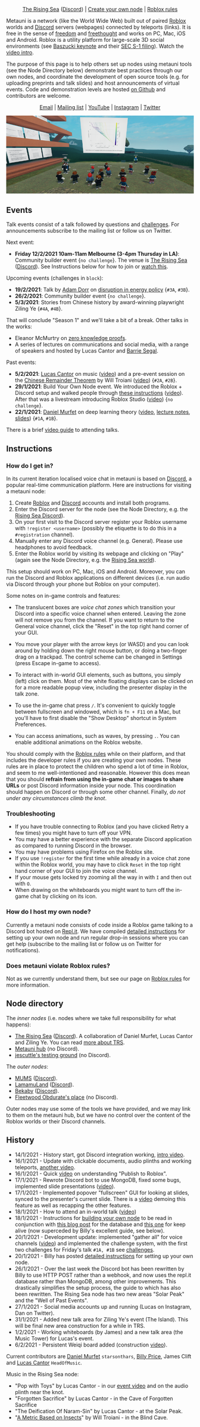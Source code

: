 <p align="center">
  <a href="https://www.roblox.com/games/6224932973/The-Rising-Sea">The Rising Sea</a> (<a href="https://discord.gg/9yBaAxPSK8">Discord</a>) |
  <a href="http://metauni.org/posts/make-your-own/make-your-own">Create your own node</a> |
  <a href="https://metauni.org/posts/rules/rules">Roblox rules</a>
</p>

Metauni is a network (like the World Wide Web) built out of paired [Roblox](https://www.roblox.com/) worlds and [Discord](https://www.discord.com) servers (webpages) connected by teleports (links). It is free in the sense of [freedom](https://en.wikipedia.org/wiki/Free_University_of_Berlin) and [freethought](https://en.wikipedia.org/wiki/Free_thought) and works on PC, Mac, iOS and Android. Roblox is a utility platform for large-scale 3D social environments (see [Baszucki keynote](https://www.youtube.com/watch?v=G00GlCJc0mU) and their [SEC S-1 filing](https://www.sec.gov/Archives/edgar/data/1315098/000119312520298230/d87104ds1.htm)). Watch the [video intro](https://youtu.be/66MzfGqJFcA).

The purpose of this page is to help others set up nodes using metauni tools (see the Node Directory below) demonstrate best practices through our own nodes, and coordinate the development of open source tools (e.g. for uploading preprints and talk slides) and host announcements of virtual events. Code and demonstration levels are hosted [on Github](https://github.com/metauni/metauni-dev) and contributors are welcome. 

<p align="center">
  <a href="mailto:admin@metauni.org">Email</a> |
  <a href="http://tinyletter.com/adminmetauni">Mailing list</a> |
  <a href="https://www.youtube.com/playlist?list=PLKnx70LRf21eZQ7ZfEU5SibsJrAFvJU41">YouTube</a> |
  <a href="https://instagram.com/metauni">Instagram</a> |
  <a href="https://twitter.com/_metauni">Twitter</a>
</p>

<p align="center">
  <img src="talk1banner_sml.png">
</p>

## Events

Talk events consist of a talk followed by questions and [challenges](http://metauni.org/posts/challenges/challenges). For announcements subscribe to the mailing list or follow us on Twitter.

Next event:

* **Friday 12/2/2021 10am-11am Melbourne (3-4pm Thursday in LA)**: Community builder event {`no challenge`}. The venue is [The Rising Sea](https://www.roblox.com/games/6224932973/The-Rising-Sea) ([Discord](https://discord.gg/9yBaAxPSK8)). See Instructions below for how to join or [watch this](https://youtu.be/66MzfGqJFcA).

Upcoming events (challenges in `block`):

* **19/2/2021**: Talk by [Adam Dorr](http://www.adamdorr.com/about/) on [disruption in energy policy](https://www.rethinkx.com/energy) {`#3A`, `#3B`}.
* **26/2/2021**: Community builder event {`no challenge`}.
* **5/3/2021**: Stories from Chinese history by award-winning playwright Ziling Ye {`#4A`, `#4B`}.

That will conclude "Season 1" and we'll take a bit of a break. Other talks in the works:

* Eleanor McMurtry on [zero knowledge proofs](https://en.wikipedia.org/wiki/Zero-knowledge_proof).
* A series of lectures on communications and social media, with a range of speakers and hosted by Lucas Cantor and [Barrie Segal](https://www.linkedin.com/in/barriesegal/).

Past events:

* **5/2/2021**: [Lucas Cantor](https://www.lucascantormusic.com/) on music ([video](https://youtu.be/BNbJEQptKk4)) and a pre-event session on the [Chinese Remainder Theorem](https://en.wikipedia.org/wiki/Chinese_remainder_theorem) by Will Troiani ([video](https://youtu.be/SuBBHUjOywM)) {`#2A`, `#2B`}.
* **29/1/2021**: Build Your Own Node event. We introduced the Roblox + Discord setup and walked people through [these instructions](http://metauni.org/posts/make-your-own/make-your-own) ([video](https://youtu.be/TDmMeR6O350)). After that was a livestream introducing Roblox Studio ([video](https://youtu.be/W0SIAygiITs)) {`no challenge`}.
* **22/1/2021**: [Daniel Murfet](http://www.therisingsea.org) on deep learning theory ([video](https://youtu.be/xNqGxgiP0Cc), [lecture notes](https://www.dropbox.com/s/tc3mmw69lkqprta/DLT%20Lecture%201.pdf?dl=0), [slides](https://www.dropbox.com/s/g3yqxuy7pbvcv17/DLT1talk.pdf?dl=0)) {`#1A`, `#1B`}.

There is a brief [video guide](https://youtu.be/mA1X-aP-jBU) to attending talks.

## Instructions

### How do I get in?

In its current iteration localised voice chat in metauni is based on [Discord](https://www.discord.com), a popular real-time communication platform. Here are instructions for visiting a metauni node:

1. Create [Roblox](https://www.roblox.com/) and [Discord](https://www.discord.com) accounts and install both programs.
2. Enter the Discord server for the node (see the Node Directory, e.g. the [Rising Sea Discord](https://discord.gg/9yBaAxPSK8)).
3. On your first visit to the Discord server register your Roblox username with `!register <username>` (possibly the etiquette is to do this in a `#registration` channel).
4. Manually enter any Discord voice channel (e.g. General). Please use headphones to avoid feedback.
5. Enter the Roblox world by visiting its webpage and clicking on "Play" (again see the Node Directory, e.g. the [Rising Sea world](https://www.roblox.com/games/6224932973/The-Rising-Sea)).

This setup should work on PC, Mac, iOS and Android. Moreover, you can run the Discord and Roblox applications on different devices (i.e. run audio via Discord through your phone but Roblox on your computer).

Some notes on in-game controls and features:

* The translucent boxes are *voice chat zones* which transition your Discord into a specific voice channel when entered. Leaving the zone will not remove you from the channel. If you want to return to the General voice channel, click the "Reset" in the top right hand corner of your GUI.

* You move your player with the arrow keys (or WASD) and you can look around by holding down the right mouse button, or doing a two-finger drag on a trackpad. The control scheme can be changed in Settings (press Escape in-game to access).

* To interact with in-world GUI elements, such as buttons, you simply (left) click on them. Most of the white floating displays can be clicked on for a more readable popup view, including the presenter display in the talk zone.

* To use the in-game chat press `/`. It's convenient to quickly toggle between fullscreen and windowed, which is `fn + F11` on a Mac, but you'll have to first disable the "Show Desktop" shortcut in System Preferences.

* You can access animations, such as waves, by pressing `.`. You can enable additional animations on the Roblox website.

You should comply with the [Roblox rules](http://metauni.org/posts/rules/rules) while on their platform, and that includes the developer rules if you are creating your own nodes. These rules are in place to protect the children who spend a lot of time in Roblox, and seem to me well-intentioned and reasonable. However this does mean that you should **refrain from using the in-game chat or images to share URLs** or post Discord information inside your node. This coordination should happen on Discord or through some other channel. Finally, *do not under any circumstances climb the knot*.

### Troubleshooting

* If you have trouble connecting to Roblox (and you have clicked Retry a few times) you might have to turn off your VPN.
* You may have a better experience with the separate Discord application as compared to running Discord in the browser.
* You may have problems using Firefox on the Roblox site.
* If you use `!register` for the first time while already in a voice chat zone within the Roblox world, you may have to click `Reset` in the top right hand corner of your GUI to join the voice channel.
* If your mouse gets locked try zooming all the way in with `I` and then out with `O`.
* When drawing on the whiteboards you might want to turn off the in-game chat by clicking on its icon.

### How do I host my own node?

Currently a metauni node consists of code inside a Roblox game talking to a Discord bot hosted on [Repl.it](https://repl.it/). We have compiled [detailed instructions](http://metauni.org/posts/make-your-own/make-your-own) for setting up your own node and run regular drop-in sessions where you can get help (subscribe to the mailing list or follow us on Twitter for notifications).

### Does metauni violate Roblox rules?

Not as we currently understand them, but see our page on [Roblox rules](http://metauni.org/posts/rules/rules) for more information.

## Node directory

The _inner nodes_ (i.e. nodes where we take full responsibility for what happens):

* [The Rising Sea](https://www.roblox.com/games/6224932973/The-Rising-Sea) ([Discord](https://discord.gg/9yBaAxPSK8)). A collaboration of Daniel Murfet, Lucas Cantor and Ziling Ye. You can read [more about TRS](http://metauni.org/posts/trs/trs).
* [Metauni hub](https://www.roblox.com/games/6233302798/Metauni-Hub) (no Discord).
* [jescuttle's testing ground](https://www.roblox.com/games/6306405136/jescuttles-testing-ground) (no Discord).
    
The _outer nodes_:

* [MUMS](https://www.roblox.com/games/6313764558/The-M-U-M-S-Room) ([Discord](https://discord.gg/x9UWUsw)).
* [LamamuLand](https://www.roblox.com/games/6313737040/Lamamu-Land) ([Discord](https://discord.gg/8mypEUk9)).
* [Bekaby](https://www.roblox.com/games/6313735851/Beks-Game) ([Discord](https://discord.gg/N4x6m2zG)).
* [Fleetwood Obdurate's place](https://www.roblox.com/games/6275923116/Fleetwood-Obdurates-Place) (no Discord).

Outer nodes may use some of the tools we have provided, and we may link to them on the metauni hub, but we have no control over the content of the Roblox worlds or their Discord channels.
 
## History

* 14/1/2021 - History start, got Discord integration working, [intro video](https://youtu.be/0K3sCNvFpWE).
* 16/1/2021 - Update with clickable documents, audio plinths and working teleports, [another video](https://youtu.be/CJeuAvoRE9U).
* 16/1/2021 - Quick [video](https://youtu.be/vkaBQw9-OBY) on understanding "Publish to Roblox".
* 17/1/2021 - Rewrote Discord bot to use MongoDB, fixed some bugs, implemented slide presentations ([video](https://youtu.be/9-fyJvrTRzA)).
* 17/1/2021 - Implemented popover "fullscreen" GUI for looking at slides, synced to the presenter's current slide. There is a [video](https://youtu.be/rNtZGYnRHdA) demoing this feature as well as recapping the other features.
* 18/1/2021 - How to attend an in-world talk ([video](https://youtu.be/mA1X-aP-jBU))
* 18/1/2021 - Instructions for [building your own node](https://youtu.be/SEwmyMInqTM) to be read in conjunction with [this blog post](https://towardsdatascience.com/creating-a-discord-bot-from-scratch-and-connecting-to-mongodb-828ad1c7c22e) for the database and [this one](https://repl.it/talk/learn/Hosting-discordpy-bots-with-replit/11008) for keep alive (now superceded by Billy's excellent guide, see below).
* 20/1/2021 - Development update: implemented "gather all" for voice channels ([video](https://youtu.be/GJunGvBGo6Y)) and implemented the challenge system, with the first two challenges for Friday's talk `#1A, #1B` see [challenges](http://metauni.org/posts/challenges/challenges).
* 20/1/2021 - Billy has posted [detailed instructions](http://metauni.org/posts/make-your-own/make-your-own) for setting up your own node.
* 26/1/2021 - Over the last week the Discord bot has been rewritten by Billy to use HTTP POST rather than a webhook, and now uses the repl.it database rather than MongoDB, among other improvements. This drastically simplifies the setup process, the guide to which has also been rewritten. The Rising Sea node has two new areas "Solar Peak" and the "Well of Past Events".
* 27/1/2021 - Social media accounts up and running (Lucas on Instagram, Dan on Twitter).
* 31/1/2021 - Added new talk area for Ziling Ye's event (The Island). This will be final new area construction for a while in TRS.
* 1/2/2021 - Working whiteboards (by James) and a new talk area (the Music Tower) for Lucas's event.
* 6/2/2021 - Persistent Weiqi board added (construction [video](https://youtu.be/wWtrTFI4ppc)).

Current contributors are [Daniel Murfet](http://www.therisingsea.org) `starsonthars`, [Billy Price](https://billyprice.me/), James Clift and [Lucas Cantor](https://www.lucascantormusic.com/) `HeadOfMusic`.

Music in the Rising Sea node:

* "Pop with Toys" by Lucas Cantor - in our [event video](https://youtu.be/xNqGxgiP0Cc) and on the audio plinth near the knot.
* "Forgotten Sacrifice" by Lucas Cantor - in the Cave of Forgotten Sacrifice
* "The Deification Of Naram-Sin" by Lucas Cantor - at the Solar Peak.
* "[A Metric Based on Insects](https://obduratefleet.bandcamp.com/album/obdurate)" by Will Troiani - in the Blind Cave.
